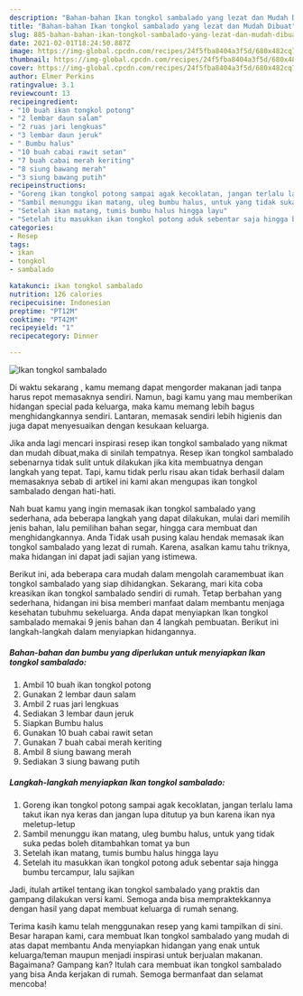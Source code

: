 ```yaml
---
description: "Bahan-bahan Ikan tongkol sambalado yang lezat dan Mudah Dibuat"
title: "Bahan-bahan Ikan tongkol sambalado yang lezat dan Mudah Dibuat"
slug: 885-bahan-bahan-ikan-tongkol-sambalado-yang-lezat-dan-mudah-dibuat
date: 2021-02-01T18:24:50.887Z
image: https://img-global.cpcdn.com/recipes/24f5fba8404a3f5d/680x482cq70/ikan-tongkol-sambalado-foto-resep-utama.jpg
thumbnail: https://img-global.cpcdn.com/recipes/24f5fba8404a3f5d/680x482cq70/ikan-tongkol-sambalado-foto-resep-utama.jpg
cover: https://img-global.cpcdn.com/recipes/24f5fba8404a3f5d/680x482cq70/ikan-tongkol-sambalado-foto-resep-utama.jpg
author: Elmer Perkins
ratingvalue: 3.1
reviewcount: 13
recipeingredient:
- "10 buah ikan tongkol potong"
- "2 lembar daun salam"
- "2 ruas jari lengkuas"
- "3 lembar daun jeruk"
- " Bumbu halus"
- "10 buah cabai rawit setan"
- "7 buah cabai merah keriting"
- "8 siung bawang merah"
- "3 siung bawang putih"
recipeinstructions:
- "Goreng ikan tongkol potong sampai agak kecoklatan, jangan terlalu lama takut ikan nya keras dan jangan lupa ditutup ya bun karena ikan nya meletup-letup"
- "Sambil menunggu ikan matang, uleg bumbu halus, untuk yang tidak suka pedas boleh ditambahkan tomat ya bun"
- "Setelah ikan matang, tumis bumbu halus hingga layu"
- "Setelah itu masukkan ikan tongkol potong aduk sebentar saja hingga bumbu tercampur, lalu sajikan"
categories:
- Resep
tags:
- ikan
- tongkol
- sambalado

katakunci: ikan tongkol sambalado 
nutrition: 126 calories
recipecuisine: Indonesian
preptime: "PT12M"
cooktime: "PT42M"
recipeyield: "1"
recipecategory: Dinner

---
```



![Ikan tongkol sambalado](https://img-global.cpcdn.com/recipes/24f5fba8404a3f5d/680x482cq70/ikan-tongkol-sambalado-foto-resep-utama.jpg)

Di waktu  sekarang , kamu memang dapat mengorder makanan jadi tanpa harus repot memasaknya sendiri. Namun, bagi kamu yang mau memberikan hidangan special pada keluarga, maka kamu memang lebih bagus menghidangkannya sendiri. Lantaran, memasak sendiri lebih higienis dan juga dapat menyesuaikan dengan kesukaan keluarga.

Jika anda lagi mencari inspirasi resep ikan tongkol sambalado yang nikmat dan mudah dibuat,maka di sinilah tempatnya. Resep ikan tongkol sambalado  sebenarnya tidak sulit untuk dilakukan jika kita membuatnya dengan langkah yang tepat. Tapi, kamu tidak perlu risau akan tidak berhasil dalam memasaknya 
sebab di artikel ini kami akan mengupas ikan tongkol sambalado dengan hati-hati.  



Nah buat kamu yang ingin memasak ikan tongkol sambalado yang sederhana, ada beberapa langkah yang dapat dilakukan, mulai dari memilih jenis bahan, lalu pemilihan bahan segar, hingga cara membuat dan menghidangkannya. Anda Tidak usah pusing kalau hendak memasak ikan tongkol sambalado yang lezat di rumah. Karena, asalkan kamu  tahu triknya, maka hidangan ini dapat jadi sajian yang istimewa.

Berikut ini, ada beberapa cara mudah dalam mengolah caramembuat ikan tongkol sambalado yang siap dihidangkan. Sekarang, mari kita coba kreasikan ikan tongkol sambalado sendiri di rumah. Tetap berbahan yang sederhana, hidangan ini bisa memberi manfaat dalam membantu menjaga kesehatan tubuhmu sekeluarga. Anda dapat menyiapkan Ikan tongkol sambalado memakai 9 jenis bahan dan 4 langkah pembuatan. Berikut ini langkah-langkah dalam menyiapkan hidangannya.

<!--inarticleads1-->

##### Bahan-bahan dan bumbu yang diperlukan untuk menyiapkan Ikan tongkol sambalado:

1. Ambil 10 buah ikan tongkol potong
1. Gunakan 2 lembar daun salam
1. Ambil 2 ruas jari lengkuas
1. Sediakan 3 lembar daun jeruk
1. Siapkan  Bumbu halus
1. Gunakan 10 buah cabai rawit setan
1. Gunakan 7 buah cabai merah keriting
1. Ambil 8 siung bawang merah
1. Sediakan 3 siung bawang putih




<!--inarticleads2-->

##### Langkah-langkah menyiapkan Ikan tongkol sambalado:

1. Goreng ikan tongkol potong sampai agak kecoklatan, jangan terlalu lama takut ikan nya keras dan jangan lupa ditutup ya bun karena ikan nya meletup-letup
1. Sambil menunggu ikan matang, uleg bumbu halus, untuk yang tidak suka pedas boleh ditambahkan tomat ya bun
1. Setelah ikan matang, tumis bumbu halus hingga layu
1. Setelah itu masukkan ikan tongkol potong aduk sebentar saja hingga bumbu tercampur, lalu sajikan




Jadi, itulah artikel tentang  ikan tongkol sambalado  yang praktis dan gampang dilakukan versi kami. Semoga anda bisa mempraktekkannya dengan hasil yang dapat membuat keluarga di rumah senang. 

Terima kasih kamu telah menggunakan resep yang kami tampilkan di sini. Besar harapan kami, cara membuat  Ikan tongkol sambalado yang mudah di atas dapat membantu Anda menyiapkan hidangan yang enak untuk keluarga/teman maupun menjadi inspirasi untuk berjualan makanan. Bagaimana? Gampang kan? Itulah cara membuat ikan tongkol sambalado yang bisa Anda kerjakan di rumah. Semoga bermanfaat dan selamat mencoba!

